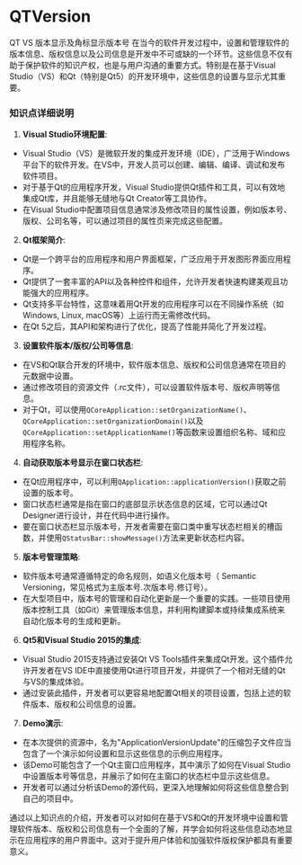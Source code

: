 # QTVersion
QT VS 版本显示及角标显示版本号
在当今的软件开发过程中，设置和管理软件的版本信息、版权信息以及公司信息是开发中不可或缺的一个环节。这些信息不仅有助于保护软件的知识产权，也是与用户沟通的重要方式。特别是在基于Visual Studio（VS）和Qt（特别是Qt5）的开发环境中，这些信息的设置与显示尤其重要。

### 知识点详细说明

1. **Visual Studio环境配置**:
- Visual Studio（VS）是微软开发的集成开发环境（IDE），广泛用于Windows平台下的软件开发。在VS中，开发人员可以创建、编辑、编译、调试和发布软件项目。
- 对于基于Qt的应用程序开发，Visual Studio提供Qt插件和工具，可以有效地集成Qt库，并且能够无缝地与Qt Creator等工具协作。
- 在Visual Studio中配置项目信息通常涉及修改项目的属性设置，例如版本号、版权、公司名等，可以通过项目的属性页来完成这些配置。

2. **Qt框架简介**:
- Qt是一个跨平台的应用程序和用户界面框架，广泛应用于开发图形界面应用程序。
- Qt提供了一套丰富的API以及各种控件和组件，允许开发者快速构建美观且功能强大的应用程序。
- Qt支持多平台特性，这意味着用Qt开发的应用程序可以在不同操作系统（如Windows, Linux, macOS等）上运行而无需修改代码。
- 在Qt 5之后，其API和架构进行了优化，提高了性能并简化了开发过程。

3. **设置软件版本/版权/公司等信息**:
- 在VS和Qt联合开发的环境中，软件版本信息、版权和公司信息通常在项目的元数据中设置。
- 通过修改项目的资源文件（.rc文件），可以设置软件版本号、版权声明等信息。
- 对于Qt，可以使用`QCoreApplication::setOrganizationName()`、`QCoreApplication::setOrganizationDomain()`以及`QCoreApplication::setApplicationName()`等函数来设置组织名称、域和应用程序名称。

4. **自动获取版本号显示在窗口状态栏**:
- 在Qt应用程序中，可以利用`QApplication::applicationVersion()`获取之前设置的版本号。
- 窗口状态栏通常是指在窗口的底部显示状态信息的区域，它可以通过Qt Designer进行设计，并在代码中进行操作。
- 要在窗口状态栏显示版本号，开发者需要在窗口类中重写状态栏相关的槽函数，并使用`QStatusBar::showMessage()`方法来更新状态栏内容。

5. **版本号管理策略**:
- 软件版本号通常遵循特定的命名规则，如语义化版本号（ Semantic Versioning，常见格式为主版本号.次版本号.修订号）。
- 在大型项目中，版本号的管理和自动化更新是一个重要的实践。一些项目使用版本控制工具（如Git）来管理版本信息，并利用构建脚本或持续集成系统来自动化版本号的生成和更新。

6. **Qt5和Visual Studio 2015的集成**:
- Visual Studio 2015支持通过安装Qt VS Tools插件来集成Qt开发。这个插件允许开发者在VS IDE中直接使用Qt进行项目开发，并提供了一个相对无缝的Qt与VS的集成体验。
- 通过安装此插件，开发者可以更容易地配置Qt相关的项目设置，包括上述的软件版本、版权和公司信息的设置。

7. **Demo演示**:
- 在本次提供的资源中，名为"ApplicationVersionUpdate"的压缩包子文件应当包含了一个演示如何设置和显示这些信息的示例应用程序。
- 该Demo可能包含了一个Qt主窗口应用程序，其中演示了如何在Visual Studio中设置版本号等信息，并展示了如何在主窗口的状态栏中显示这些信息。
- 开发者可以通过分析该Demo的源代码，更深入地理解如何将这些信息整合到自己的项目中。

通过以上知识点的介绍，开发者可以对如何在基于VS和Qt的开发环境中设置和管理软件版本、版权和公司信息有一个全面的了解，并学会如何将这些信息动态地显示在应用程序的用户界面中。这对于提升用户体验和加强软件版权保护都具有重要意义。
